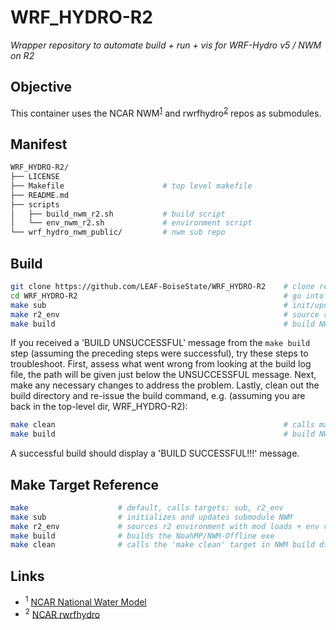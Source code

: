 # WRF_HYDRO-R2
*Wrapper repository to automate build + run + vis for WRF-Hydro v5 / NWM on R2*
<br>

## Objective
This container uses the NCAR NWM<sup>[1](#1)</sup> and rwrfhydro<sup>[2](#2)</sup> repos as submodules.
<br>


## Manifest
```bash
WRF_HYDRO-R2/                   
├── LICENSE                      
├── Makefile                      # top level makefile
├── README.md                    
├── scripts                      
│   ├── build_nwm_r2.sh           # build script
│   └── env_nwm_r2.sh             # environment script
└── wrf_hydro_nwm_public/         # nwm sub repo
```

## Build
```bash            
git clone https://github.com/LEAF-BoiseState/WRF_HYDRO-R2    # clone repo
cd WRF_HYDRO-R2                                              # go into repo
make sub                                                     # init/update submodules
make r2_env                                                  # source r2 environment
make build                                                   # build NWM-offline exe
```
If you received a 'BUILD UNSUCCESSFUL' message from the `make build` step (assuming the preceding steps were successful), try these
steps to troubleshoot.  First, assess what went wrong from looking at the build log file, the path will be given just below the
UNSUCCESSFUL message.  Next, make any necessary changes to address the problem.  Lastly, clean out the build directory and re-issue
the build command, e.g. (assuming you are back in the top-level dir, WRF_HYDRO-R2):
```bash
make clean                                                   # calls make clean in build dir
make build                                                   # build NWM-offline exe
```
A successful build should display a 'BUILD SUCCESSFUL!!!' message.
<br>

                                                             
## Make Target Reference
```bash                        
make                    # default, calls targets: sub, r2_env
make sub                # initializes and updates submodule NWM
make r2_env             # sources r2 environment with mod loads + env var exports
make build              # builds the NoahMP/NWM-Offline exe
make clean              # calls the 'make clean' target in NWM build dir
```
                                                                             
## Links
* <sup><a name="1">1</a></sup> [NCAR National Water Model](https://github.com/NCAR/wrf_hydro_nwm_public)          
* <sup><a name="2">2</a></sup> [NCAR rwrfhydro](https://github.com/NCAR/rwrfhydro)
